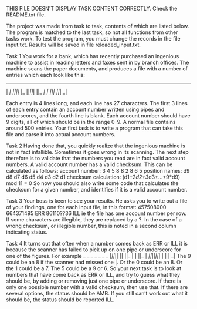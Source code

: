 THIS FILE DOESN'T DISPLAY TASK CONTENT CORRECTLY. Check the README.txt file.

The project was made from task to task, contents of which are listed below. The program is matched to the last task, so not all functions from other tasks work. To test the program, you must change the records in the file input.txt. Results will be saved in file reloaded_input.txt.

Task 1
You work for a bank, which has recently purchased an ingenious machine to assist in reading
letters and faxes sent in by branch offices. The machine scans the paper documents, and
produces a file with a number of entries which each look like this:
  _  _     _  _  _  _  _
| _| _||_||_ |_   ||_||_|
||_  _|  | _||_|  ||_| _|

Each entry is 4 lines long, and each line has 27 characters. The first 3 lines of each entry
contain an account number written using pipes and underscores, and the fourth line is blank.
Each account number should have 9 digits, all of which should be in the range 0-9. A normal
file contains around 500 entries.
Your first task is to write a program that can take this file and parse it into actual account
numbers.


Task 2
Having done that, you quickly realize that the ingenious machine is not in fact infallible.
Sometimes it goes wrong in its scanning. The next step therefore is to validate that the
numbers you read are in fact valid account numbers. A valid account number has a valid
checksum. This can be calculated as follows:
account number: 3 4 5 8 8 2 8 6 5
position names: d9 d8 d7 d6 d5 d4 d3 d2 d1
checksum calculation:
(d1+2*d2+3*d3+...+9*d9) mod 11 = 0
So now you should also write some code that calculates the checksum for a given number,
and identifies if it is a valid account number.


Task 3
Your boss is keen to see your results. He asks you to write out a file of your findings, one for
each input file, in this format:
457508000
664371495 ERR
86110??36 ILL
ie the file has one account number per row. If some characters are illegible, they are
replaced by a ?. In the case of a wrong checksum, or illegible number, this is noted in a
second column indicating status.


Task 4
It turns out that often when a number comes back as ERR or ILL it is because the scanner has
failed to pick up on one pipe or underscore for one of the figures. For example
    _  _  _  _  _  _     _
|_||_|| || ||_   |  |  ||_
  | _||_||_||_|  |  |  | _|
The 9 could be an 8 if the scanner had missed one |. Or the 0 could be an 8. Or the 1 could
be a 7. The 5 could be a 9 or 6. So your next task is to look at numbers that have come back
as ERR or ILL, and try to guess what they should be, by adding or removing just one pipe or
underscore. If there is only one possible number with a valid checksum, then use that. If
there are several options, the status should be AMB. If you still can’t work out what it should
be, the status should be reported ILL.